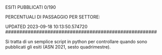 ESITI PUBBLICATI 0/190 

PERCENTUALI DI PASSAGGIO PER SETTORE:

UPDATED 2023-09-18 10:13:50.574720
###################################################### 

Si tratta di un semplice script in python per controllare quando sono pubblicati gli esiti (ASN 2021, sesto quadrimestre).

